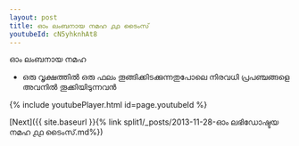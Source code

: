 ```yaml
---
layout: post
title: ഓം ലംബനായ നമഹ ൧൧ ടൈംസ്
youtubeId: cN5yhknhAt8
---
```

 
 
 ഓം ലംബനായ നമഹ 
 
 -  ഒരു വൃക്ഷത്തിൽ ഒരു ഫലം തൂങ്ങിക്കിടക്കുന്നതുപോലെ നിരവധി പ്രപഞ്ചങ്ങളെ അവനിൽ തൂക്കിയിടുന്നവൻ 
 
  
 
  
 
 
 
 
 
 


{% include youtubePlayer.html id=page.youtubeId %}
 
[Next]({{ site.baseurl }}{% link  split1/_posts/2013-11-28-ഓം ലഭിഡോഷ്ടയ നമഹ ൧൧ ടൈംസ്.md%})
 
